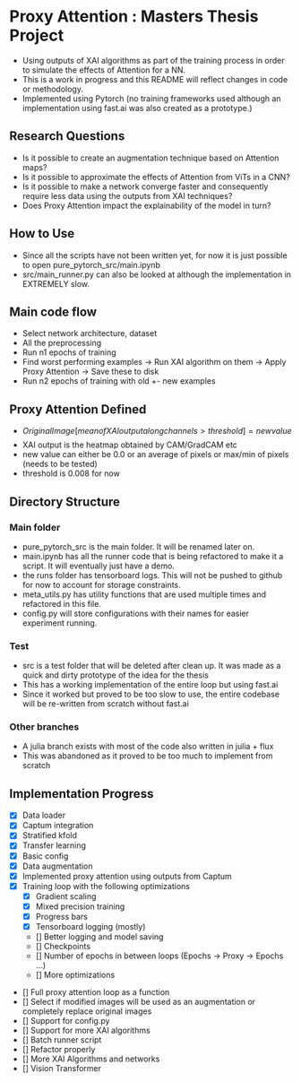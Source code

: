# Proxy Attention : Masters Thesis Project
- Using outputs of XAI algorithms as part of the training process in order to simulate the effects of Attention for a NN.
- This is a work in progress and this README will reflect changes in code or methodology.
- Implemented using Pytorch (no training frameworks used although an implementation using fast.ai was also created as a prototype.)

## Research Questions
- Is it possible to create an augmentation technique based on Attention maps?
- Is it possible to approximate the effects of Attention from ViTs in a CNN?
- Is it possible to make a network converge faster and consequently require less data using the outputs from XAI techniques?
- Does Proxy Attention impact the explainability of the model in turn?

## How to Use
- Since all the scripts have not been written yet, for now it is just possible to open pure_pytorch_src/main.ipynb 
- src/main_runner.py can also be looked at although the implementation in EXTREMELY slow.

## Main code flow
- Select network architecture, dataset
- All the preprocessing
- Run n1 epochs of training
- Find worst performing examples -> Run XAI algorithm on them -> Apply Proxy Attention -> Save these to disk
- Run n2 epochs of training with old +- new examples

## Proxy Attention Defined
- $$Original Image[mean of XAI output along channels > threshold] = new value$$
- XAI output is the heatmap obtained by CAM/GradCAM etc
- new value can either be 0.0 or an average of pixels or max/min of pixels (needs to be tested)
- threshold is 0.008 for now

## Directory Structure
### Main folder
- pure_pytorch_src is the main folder. It will be renamed later on.
- main.ipynb has all the runner code that is being refactored to make it a script. It will eventually just have a demo.
- the runs folder has tensorboard logs. This will not be pushed to github for now to account for storage constraints.
- meta_utils.py has utility functions that are used multiple times and refactored in this file.
- config.py will store configurations with their names for easier experiment running.

### Test
- src is a test folder that will be deleted after clean up. It was made as a quick and dirty prototype of the idea for the thesis
- This has a working implementation of the entire loop but using fast.ai
- Since it worked but proved to be too slow to use, the entire codebase will be re-written from scratch without fast.ai

### Other branches
- A julia branch exists with most of the code also written in julia + flux
- This was abandoned as it proved to be too much to implement from scratch


## Implementation Progress
- [x] Data loader
- [x] Captum integration
- [x] Stratified kfold
- [x] Transfer learning
- [x] Basic config
- [x] Data augmentation
- [x] Implemented proxy attention using outputs from Captum
- [x] Training loop with the following optimizations
	- [x] Gradient scaling
	- [x] Mixed precision training
	- [x] Progress bars 
	- [x] Tensorboard logging (mostly)
	- [] Better logging and model saving
	- [] Checkpoints
	- [] Number of epochs in between loops (Epochs -> Proxy -> Epochs ...)
	- [] More optimizations
- [] Full proxy attention loop as a function
- [] Select if modified images will be used as an augmentation or completely replace original images
- [] Support for config.py
- [] Support for more XAI algorithms
- [] Batch runner script
- [] Refactor properly
- [] More XAI Algorithms and networks
- [] Vision Transformer
